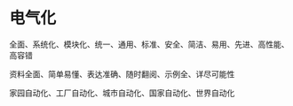 # 电气化

全面、系统化、模块化、统一、通用、标准、安全、简洁、易用、先进、高性能、高容错

资料全面、简单易懂、表达准确、随时翻阅、示例全、详尽可能性

家园自动化、工厂自动化、城市自动化、国家自动化、世界自动化